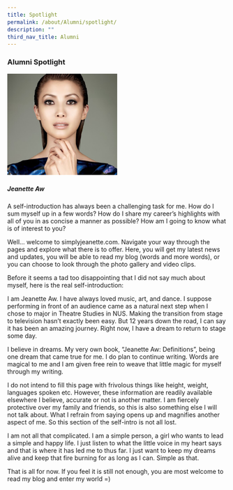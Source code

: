 ```yaml
---
title: Spotlight
permalink: /about/Alumni/spotlight/
description: ""
third_nav_title: Alumni
---
```

### Alumni Spotlight

<img src="/images/jeanette.png" 
     style="width:50%">

##### Jeanette Aw

A self-introduction has always been a challenging task for me. How do I sum myself up in a few words? How do I share my career’s highlights with all of you in as concise a manner as possible? How am I going to know what is of interest to you?

Well… welcome to simplyjeanette.com. Navigate your way through the pages and explore what there is to offer. Here, you will get my latest news and updates, you will be able to read my blog (words and more words), or you can choose to look through the photo gallery and video clips.

Before it seems a tad too disappointing that I did not say much about myself, here is the real self-introduction:

I am Jeanette Aw. I have always loved music, art, and dance. I suppose performing in front of an audience came as a natural next step when I chose to major in Theatre Studies in NUS. Making the transition from stage to television hasn’t exactly been easy. But 12 years down the road, I can say it has been an amazing journey. Right now, I have a dream to return to stage some day.

I believe in dreams. My very own book, “Jeanette Aw: Definitions”, being one dream that came true for me. I do plan to continue writing. Words are magical to me and I am given free rein to weave that little magic for myself through my writing.

I do not intend to fill this page with frivolous things like height, weight, languages spoken etc. However, these information are readily available elsewhere I believe, accurate or not is another matter. I am fiercely protective over my family and friends, so this is also something else I will not talk about. What I refrain from saying opens up and magnifies another aspect of me. So this section of the self-intro is not all lost.

I am not all that complicated. I am a simple person, a girl who wants to lead a simple and happy life. I just listen to what the little voice in my heart says and that is where it has led me to thus far. I just want to keep my dreams alive and keep that fire burning for as long as I can. Simple as that.

That is all for now. If you feel it is still not enough, you are most welcome to read my blog and enter my world =)